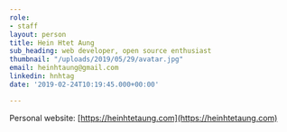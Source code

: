 ```yaml
---
role:
- staff
layout: person
title: Hein Htet Aung
sub_heading: web developer, open source enthusiast
thumbnail: "/uploads/2019/05/29/avatar.jpg"
email: heinhtaung@gmail.com
linkedin: hnhtag
date: '2019-02-24T10:19:45.000+00:00'

---
```

Personal website: [https://heinhtetaung.com](https://heinhtetaung.com)